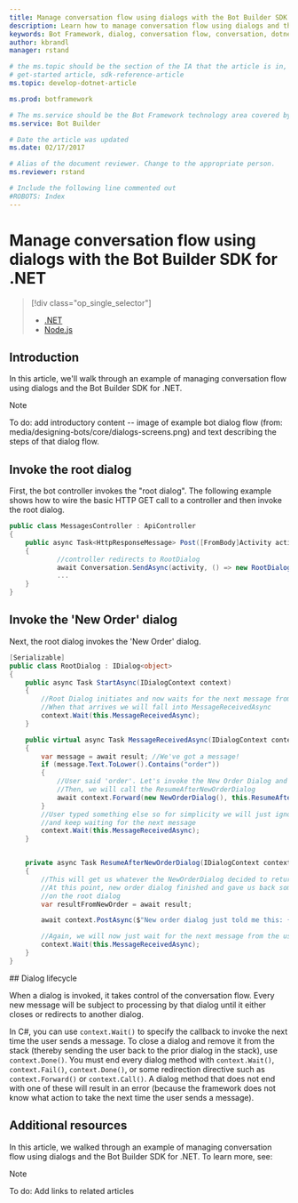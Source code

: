 ```yaml
---
title: Manage conversation flow using dialogs with the Bot Builder SDK for .NET | Microsoft Docs
description: Learn how to manage conversation flow using dialogs and the Bot Builder SDK for .NET.
keywords: Bot Framework, dialog, conversation flow, conversation, dotnet, Bot Builder, SDK
author: kbrandl
manager: rstand

# the ms.topic should be the section of the IA that the article is in, with the suffix -article. Some examples:
# get-started article, sdk-reference-article
ms.topic: develop-dotnet-article

ms.prod: botframework

# The ms.service should be the Bot Framework technology area covered by the article, e.g., Bot Builder, LUIS, Azure Bot Service
ms.service: Bot Builder

# Date the article was updated
ms.date: 02/17/2017

# Alias of the document reviewer. Change to the appropriate person.
ms.reviewer: rstand

# Include the following line commented out
#ROBOTS: Index
---
```

# Manage conversation flow using dialogs with the Bot Builder SDK for .NET
> [!div class="op_single_selector"]
> * [.NET](bot-framework-dotnet-howto-manage-conversation-flow.md)
> * [Node.js](bot-framework-nodejs-howto-manage-conversation-flow.md)
>

## Introduction

In this article, we'll walk through an example of managing conversation flow using dialogs and the Bot Builder SDK for .NET. 

> [!NOTE]
> To do: add introductory content -- image of example bot dialog flow (from: media/designing-bots/core/dialogs-screens.png) 
> and text describing the steps of that dialog flow.

## Invoke the root dialog

First, the bot controller invokes the "root dialog". 
The following example shows how to wire the basic HTTP GET call to a controller and then invoke the root dialog. 

```cs
public class MessagesController : ApiController
{
    public async Task<HttpResponseMessage> Post([FromBody]Activity activity)
    {
            //controller redirects to RootDialog
            await Conversation.SendAsync(activity, () => new RootDialog()); 
            ...
    }
}
```

## Invoke the 'New Order' dialog

Next, the root dialog invokes the 'New Order' dialog. 

```cs
[Serializable]
public class RootDialog : IDialog<object>
{
    public async Task StartAsync(IDialogContext context)
    {
        //Root Dialog initiates and now waits for the next message from the user. 
        //When that arrives we will fall into MessageReceivedAsync
        context.Wait(this.MessageReceivedAsync); 
    }

    public virtual async Task MessageReceivedAsync(IDialogContext context, IAwaitable<IMessageActivity> result)
    {
        var message = await result; //We've got a message!
        if (message.Text.ToLower().Contains("order"))
        {
            //User said 'order'. Let's invoke the New Order Dialog and wait for it to finish
            //Then, we will call the ResumeAfterNewOrderDialog
            await context.Forward(new NewOrderDialog(), this.ResumeAfterNewOrderDialog, message, CancellationToken.None);
        }
        //User typed something else so for simplicity we will just ignore 
        //and keep waiting for the next message
        context.Wait(this.MessageReceivedAsync);
    }


    private async Task ResumeAfterNewOrderDialog(IDialogContext context, IAwaitable<string> result)
    {
        //This will get us whatever the NewOrderDialog decided to return to us. 
        //At this point, new order dialog finished and gave us back some value to work with
        //on the root dialog
        var resultFromNewOrder = await result;

        await context.PostAsync($"New order dialog just told me this: {resultFromNewOrder}");

        //Again, we will now just wait for the next message from the user
        context.Wait(this.MessageReceivedAsync);
    }
}
```

##<a id="dialog-lifecycle"></a> Dialog lifecycle

When a dialog is invoked, it takes control of the conversation flow. 
Every new message will be subject to processing by that dialog until it either closes or redirects to another dialog. 

In C#, you can use `context.Wait()` to specify the callback to invoke the next time the user sends a message. 
To close a dialog and remove it from the stack (thereby sending the user back to the prior dialog in the stack), use `context.Done()`. 
You must end every dialog method with `context.Wait()`, `context.Fail()`, `context.Done()`, 
or some redirection directive such as `context.Forward()` or `context.Call()`. 
A dialog method that does not end with one of these will result in an error 
(because the framework does not know what action to take the next time the user sends a message).

## Additional resources

In this article, we walked through an example of managing conversation flow using dialogs and the Bot Builder SDK for .NET. 
To learn more, see:

> [!NOTE]
> To do: Add links to related articles


